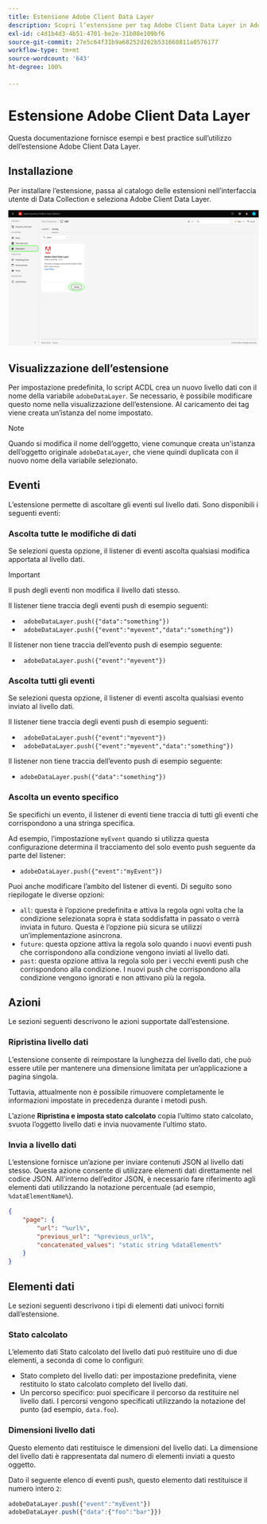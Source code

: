 ```yaml
---
title: Estensione Adobe Client Data Layer
description: Scopri l’estensione per tag Adobe Client Data Layer in Adobe Experience Platform.
exl-id: c4d1b4d3-4b51-4701-be2e-31b08e109bf6
source-git-commit: 27e5c64f31b9a68252d262b531660811a0576177
workflow-type: tm+mt
source-wordcount: '643'
ht-degree: 100%

---
```


# Estensione Adobe Client Data Layer

Questa documentazione fornisce esempi e best practice sull’utilizzo dell’estensione Adobe Client Data Layer.

<!-- (Missing document?)
If you would like to have more details on development consideration, [please reach this page](./dev.md). -->

## Installazione

Per installare l’estensione, passa al catalogo delle estensioni nell’interfaccia utente di Data Collection e seleziona Adobe Client Data Layer.

![Visualizzazione dell’estensione ACDL nel catalogo](./images/catalog.png)

<!-- (GitHub link?)
There is also the possibility to fork this project. You can download this github project, realize the change that you deem required for your specific use-case and re-upload it on your Organization as a private extension.
This installation will not be supported on our end.<br>
>[!NOTE]
>
> _Consider renaming the extension name in the extension.json file_ -->

## Visualizzazione dell’estensione

Per impostazione predefinita, lo script ACDL crea un nuovo livello dati con il nome della variabile `adobeDataLayer`. Se necessario, è possibile modificare questo nome nella visualizzazione dell’estensione. Al caricamento dei tag viene creata un’istanza del nome impostato.

>[!NOTE]
>
>Quando si modifica il nome dell’oggetto, viene comunque creata un&#39;istanza dell’oggetto originale `adobeDataLayer`, che viene quindi duplicata con il nuovo nome della variabile selezionato.

## Eventi

L’estensione permette di ascoltare gli eventi sul livello dati. Sono disponibili i seguenti eventi:

### Ascolta tutte le modifiche di dati

Se selezioni questa opzione, il listener di eventi ascolta qualsiasi modifica apportata al livello dati.

>[!IMPORTANT]
>
>Il push degli eventi non modifica il livello dati stesso.

Il listener tiene traccia degli eventi push di esempio seguenti:

* ` adobeDataLayer.push({"data":"something"})`
* ` adobeDataLayer.push({"event":"myevent","data":"something"})`

Il listener non tiene traccia dell’evento push di esempio seguente:

* ` adobeDataLayer.push({"event":"myevent"})`

### Ascolta tutti gli eventi

Se selezioni questa opzione, il listener di eventi ascolta qualsiasi evento inviato al livello dati.

Il listener tiene traccia degli eventi push di esempio seguenti:

* ` adobeDataLayer.push({"event":"myevent"})`
* ` adobeDataLayer.push({"event":"myevent","data":"something"})`

Il listener non tiene traccia dell’evento push di esempio seguente:

* ` adobeDataLayer.push({"data":"something"}) `

### Ascolta un evento specifico

Se specifichi un evento, il listener di eventi tiene traccia di tutti gli eventi che corrispondono a una stringa specifica.

Ad esempio, l’impostazione `myEvent` quando si utilizza questa configurazione determina il tracciamento del solo evento push seguente da parte del listener:

* `adobeDataLayer.push({"event":"myEvent"})`

Puoi anche modificare l’ambito del listener di eventi. Di seguito sono riepilogate le diverse opzioni:

* `all`: questa è l’opzione predefinita e attiva la regola ogni volta che la condizione selezionata sopra è stata soddisfatta in passato o verrà inviata in futuro. Questa è l’opzione più sicura se utilizzi un’implementazione asincrona.
* `future`: questa opzione attiva la regola solo quando i nuovi eventi push che corrispondono alla condizione vengono inviati al livello dati.
* `past`: questa opzione attiva la regola solo per i vecchi eventi push che corrispondono alla condizione. I nuovi push che corrispondono alla condizione vengono ignorati e non attivano più la regola.

## Azioni

Le sezioni seguenti descrivono le azioni supportate dall’estensione.

### Ripristina livello dati

L’estensione consente di reimpostare la lunghezza del livello dati, che può essere utile per mantenere una dimensione limitata per un’applicazione a pagina singola.

Tuttavia, attualmente non è possibile rimuovere completamente le informazioni impostate in precedenza durante i metodi push.

L’azione **Ripristina e imposta stato calcolato** copia l’ultimo stato calcolato, svuota l’oggetto livello dati e invia nuovamente l’ultimo stato.

### Invia a livello dati

L’estensione fornisce un’azione per inviare contenuti JSON al livello dati stesso. Questa azione consente di utilizzare elementi dati direttamente nel codice JSON. All’interno dell’editor JSON, è necessario fare riferimento agli elementi dati utilizzando la notazione percentuale (ad esempio, `%dataElementName%`).

```json
{
    "page": {
        "url": "%url%",
        "previous_url": "%previous_url%",
        "concatenated_values": "static string %dataElement%"
    }
}
```

## Elementi dati

Le sezioni seguenti descrivono i tipi di elementi dati univoci forniti dall’estensione.

### Stato calcolato

L’elemento dati Stato calcolato del livello dati può restituire uno di due elementi, a seconda di come lo configuri:

* Stato completo del livello dati: per impostazione predefinita, viene restituito lo stato calcolato completo del livello dati.
* Un percorso specifico: puoi specificare il percorso da restituire nel livello dati. I percorsi vengono specificati utilizzando la notazione del punto (ad esempio, `data.foo`).

### Dimensioni livello dati

Questo elemento dati restituisce le dimensioni del livello dati. La dimensione del livello dati è rappresentata dal numero di elementi inviati a questo oggetto.

Dato il seguente elenco di eventi push, questo elemento dati restituisce il numero intero `2`:

```js
adobeDataLayer.push({"event":"myEvent"})
adobeDataLayer.push({"data":{"foo":"bar"}})
```
